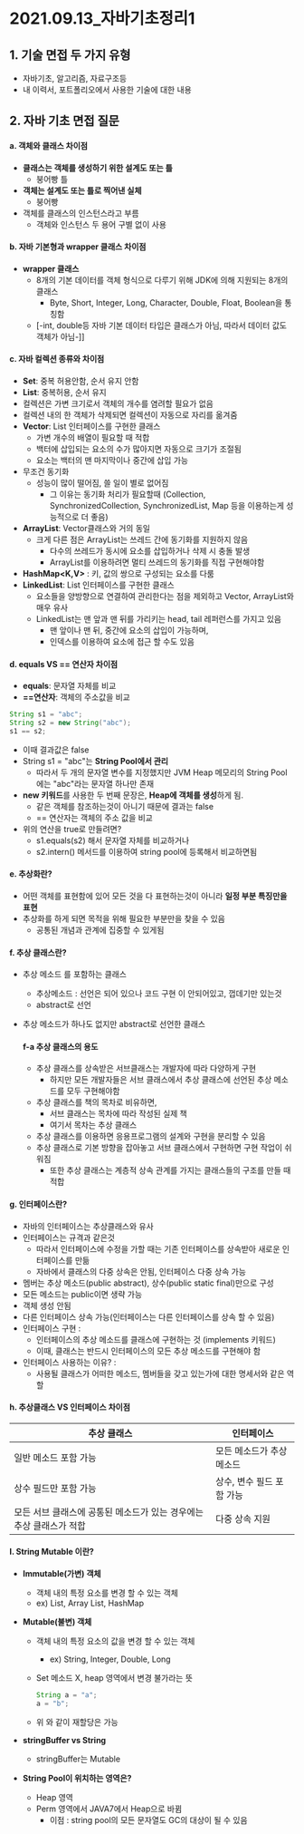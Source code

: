 # 2021.09.13_자바기초정리1

## 1. 기술 면접 두 가지 유형

- 자바기초, 알고리즘, 자료구조등
- 내 이력서, 포트폴리오에서 사용한 기술에 대한 내용

## 2. 자바 기초 면접 질문

#### a. 객체와 클래스 차이점

- **클래스는 객체를 생성하기 위한 설계도 또는 틀** 
  - 붕어빵 틀
- **객체는 설계도 또는 틀로 찍어낸 실체**
  - 붕어빵
- 객체를 클래스의 인스턴스라고 부름
  - 객체와 인스턴스 두 용어 구별 없이 사용

#### b. 자바 기본형과 wrapper 클래스 차이점

- **wrapper 클래스**
  - 8개의 기본 데이터를 객체 형식으로 다루기 위해  JDK에 의해 지원되는 8개의 클래스
    - Byte, Short, Integer, Long, Character, Double, Float, Boolean을 통칭함
  - [-int, double등 자바 기본 데이터 타입은 클래스가 아님, 따라서 데이터 값도 객체가 아님-]]

#### c. 자바 컬렉션 종류와 차이점

- **Set**: 중복 허용안함, 순서 유지 안함
- **List**: 중복허용, 순서 유지
- 컬렉션은 가변 크기로서 객체의 개수를 염려할 필요가 없음
- 컬렉션 내의 한 객체가 삭제되면 컬렉션이 자동으로 자리를 옮겨줌
- **Vector**: List 인터페이스를 구현한 클래스
  - 가변 개수의 배열이 필요할 때 적합
  - 백터에 삽입되는 요소의 수가 많아지면 자동으로 크기가 조절됨
  - 요소는 백터의 맨 마지막이나 중간에 삽입 가능
- 무조건 동기화 
  - 성능이 많이 떨어짐, 쓸 일이 별로 없어짐 
    - 그 이유는 동기화 처리가 필요할때 (Collection, SynchronizedCollection, SynchronizedList, Map 등을 이용하는게 성능적으로 더 좋음)
- **ArrayList**: Vector클래스와 거의 동일
  - 크게 다른 점은 ArrayList는 쓰레드 간에 동기화를 지원하지 않음
    - 다수의 쓰레드가 동시에 요소를 삽입하거나 삭제 시 충돌 발생
    - ArrayList를 이용하려면 멀티 쓰레드의 동기화를 직접 구현해야함
- **HashMap<K,V>** : 키, 값의 쌍으로 구성되는 요소를 다룸
- **LinkedList**: List 인터페이스를 구현한 클래스
  - 요소들을 양방향으로 연결하여 관리한다는 점을 제외하고 Vector, ArrayList와 매우 유사
  - LinkedList는 맨 앞과 맨 뒤를 가리키는 head, tail 레퍼런스를 가지고 있음
    - 맨 앞이나 맨 뒤, 중간에 요소의 삽입이 가능하며,
    - 인덱스를 이용하여 요소에 접근 할 수도 있음

#### d. equals VS == 연산자 차이점

- **equals**: 문자열 자체를 비교
- **==연산자**: 객체의 주소값을 비교

```java
String s1 = "abc";
String s2 = new String("abc");
s1 == s2;
```

-  이때 결과값은 false
  - String s1 = "abc"는 **String Pool에서 관리**
    - 따라서 두 개의 문자열 변수를 지정했지만 JVM Heap 메모리의 String Pool에는 "abc"라는 문자열 하나만 존재
  - **new 키워드**를 사용한 두 번째 문장은, **Heap에 객체를 생성**하게 됨.
    - 같은 객체를 참조하는것이 아니기 때문에 결과는 false
    - == 연산자는 객체의 주소 값을 비교
- 위의 연산을 true로 만들려면?
  - s1.equals(s2) 해서 문자열 자체를 비교하거나
  - s2.intern() 메서드를 이용하여 string pool에 등록해서 비교하면됨

#### e. 추상화란?

- 어떤 객체를 표현함에 있어 모든 것을 다 표현하는것이 아니라 **일정 부분 특징만을 표현**
- 추상화를 하게 되면 목적을 위해 필요한 부분만을 찾을 수 있음
  - 공통된 개념과 관계에 집중할 수 있게됨

#### f. 추상 클래스란?

- 추상 메소드 를 포함하는 클래스

  - 추상메소드 : 선언은 되어 있으나 코드 구현 이 안되어있고, 껍데기만 있는것
  - abstract로 선언

- 추상 메소드가 하나도 없지만 abstract로 선언한 클래스

  #### f-a 추상 클래스의 용도

  - 추상 클래스를 상속받은 서브클래스는 개발자에 따라 다양하게 구현
    - 하지만 모든 개발자들은 서브 클래스에서 추상 클래스에 선언된 추상 메소드를 모두 구현해야함
  - 추상 클래스를 책의 목차로 비유하면, 
    - 서브 클래스는  목차에 따라 작성된 실제 책
    - 여기서 목차는 추상 클래스
  - 추상 클래스를 이용하면 응용프로그램의 설계와 구현을 분리할 수 있음
  - 추상 클래스로 기본 방향을 잡아놓고 서브 클래스에서 구현하면 구현 작업이 쉬워짐
    - 또한 추상 클래스는 계층적 상속 관계를 가지는 클래스들의 구조를 만들 때 적합

#### g. 인터페이스란?

- 자바의 인터페이스는 추상클래스와 유사
- 인터페이스는 규격과 같은것 
  - 따라서 인터페이스에 수정을 가할 때는 기존 인터페이스를 상속받아 새로운 인터페이스를 만듦
  - 자바에서 클래스의 다중 상속은 안됨, 인터페이스 다중 상속 가능
- 멤버는 추상 메소드(public abstract), 상수(public static final)만으로 구성
- 모든 메소드는 public이면 생략 가능
- 객체 생성 안됨
- 다른 인터페이스 상속 가능(인터페이스는 다른 인터페이스를 상속 할 수 있음)
- 인터페이스 구현 :
  - 인터페이스의 추상 메소드를 클래스에 구현하는 것 (implements 키워드)
  - 이때, 클래스는 반드시 인터페이스의 모든 추상 메소드를 구현해야 함
- 인터페이스 사용하는 이유? :
  - 사용될 클래스가 어떠한 메소드, 멤버들을 갖고 있는가에 대한 명세서와 같은 역할

#### h. 추상클래스 VS 인터페이스 차이점

| 추상 클래스                                                  | 인터페이스                |
| ------------------------------------------------------------ | ------------------------- |
| 일반 메소드 포함 가능                                        | 모든 메소드가 추상 메소드 |
| 상수 필드만 포함 가능                                        | 상수, 변수 필드 포함 가능 |
| 모든 서브 클래스에 공통된 메소드가 있는 경우에는 추상 클래스가 적합 | 다중 상속 지원            |

#### I. String Mutable 이란?

- **Immutable(가변) 객체** 

  -  객체 내의 특정 요소를 변경 할 수 있는 객체 
    - ex) List, Array List, HashMap

- **Mutable(불변) 객체**

  - 객체 내의 특정 요소의 값을 변경 할 수 있는 객체 

    - ex) String, Integer, Double, Long

  - Set 메소드 X, heap 영역에서 변경 불가라는 뜻

    ```java
    String a = "a";
    a = "b"; 
    ```

  -  위 와 같이 재할당은 가능

- **stringBuffer vs String**

  - stringBuffer는 Mutable

- **String Pool이 위치하는 영역은?**

  - Heap 영역
  - Perm 영역에서 JAVA7에서 Heap으로 바뀜
    - 이점 : string pool의 모든 문자열도 GC의 대상이 될 수 있음
